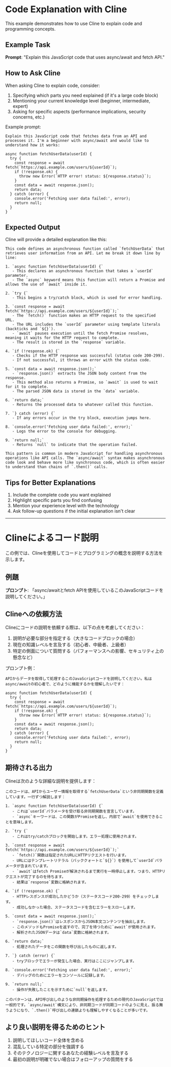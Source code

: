 # Code Explanation with Cline

This example demonstrates how to use Cline to explain code and programming concepts.

## Example Task

**Prompt**: "Explain this JavaScript code that uses async/await and fetch API."

## How to Ask Cline

When asking Cline to explain code, consider:

1. Specifying which parts you need explained (if it's a large code block)
2. Mentioning your current knowledge level (beginner, intermediate, expert)
3. Asking for specific aspects (performance implications, security concerns, etc.)

Example prompt:
```
Explain this JavaScript code that fetches data from an API and processes it. I'm a beginner with async/await and would like to understand how it works:

async function fetchUserData(userId) {
  try {
    const response = await fetch(`https://api.example.com/users/${userId}`);
    if (!response.ok) {
      throw new Error(`HTTP error! status: ${response.status}`);
    }
    const data = await response.json();
    return data;
  } catch (error) {
    console.error('Fetching user data failed:', error);
    return null;
  }
}
```

## Expected Output

Cline will provide a detailed explanation like this:

```
This code defines an asynchronous function called `fetchUserData` that retrieves user information from an API. Let me break it down line by line:

1. `async function fetchUserData(userId) {`
   - This declares an asynchronous function that takes a `userId` parameter.
   - The `async` keyword means this function will return a Promise and allows the use of `await` inside it.

2. `try {`
   - This begins a try/catch block, which is used for error handling.

3. `const response = await fetch(`https://api.example.com/users/${userId}`);`
   - The `fetch()` function makes an HTTP request to the specified URL.
   - The URL includes the `userId` parameter using template literals (backticks and `${}`).
   - `await` pauses execution until the fetch Promise resolves, meaning it waits for the HTTP request to complete.
   - The result is stored in the `response` variable.

4. `if (!response.ok) {`
   - Checks if the HTTP response was successful (status code 200-299).
   - If not successful, it throws an error with the status code.

5. `const data = await response.json();`
   - `response.json()` extracts the JSON body content from the response.
   - This method also returns a Promise, so `await` is used to wait for it to complete.
   - The parsed JSON data is stored in the `data` variable.

6. `return data;`
   - Returns the processed data to whatever called this function.

7. `} catch (error) {`
   - If any errors occur in the try block, execution jumps here.

8. `console.error('Fetching user data failed:', error);`
   - Logs the error to the console for debugging.

9. `return null;`
   - Returns `null` to indicate that the operation failed.

This pattern is common in modern JavaScript for handling asynchronous operations like API calls. The `async/await` syntax makes asynchronous code look and behave more like synchronous code, which is often easier to understand than chains of `.then()` calls.
```

## Tips for Better Explanations

1. Include the complete code you want explained
2. Highlight specific parts you find confusing
3. Mention your experience level with the technology
4. Ask follow-up questions if the initial explanation isn't clear

---

# Clineによるコード説明

この例では、Clineを使用してコードとプログラミングの概念を説明する方法を示します。

## 例題

**プロンプト**: 「async/awaitとfetch APIを使用しているこのJavaScriptコードを説明してください。」

## Clineへの依頼方法

Clineにコードの説明を依頼する際は、以下の点を考慮してください：

1. 説明が必要な部分を指定する（大きなコードブロックの場合）
2. 現在の知識レベルを言及する（初心者、中級者、上級者）
3. 特定の側面について質問する（パフォーマンスへの影響、セキュリティ上の懸念など）

プロンプト例：
```
APIからデータを取得して処理するこのJavaScriptコードを説明してください。私はasync/awaitの初心者で、どのように機能するかを理解したいです：

async function fetchUserData(userId) {
  try {
    const response = await fetch(`https://api.example.com/users/${userId}`);
    if (!response.ok) {
      throw new Error(`HTTP error! status: ${response.status}`);
    }
    const data = await response.json();
    return data;
  } catch (error) {
    console.error('Fetching user data failed:', error);
    return null;
  }
}
```

## 期待される出力

Clineは次のような詳細な説明を提供します：

```
このコードは、APIからユーザー情報を取得する`fetchUserData`という非同期関数を定義しています。一行ずつ解説します：

1. `async function fetchUserData(userId) {`
   - これは`userId`パラメータを受け取る非同期関数を宣言しています。
   - `async`キーワードは、この関数がPromiseを返し、内部で`await`を使用できることを意味します。

2. `try {`
   - これはtry/catchブロックを開始します。エラー処理に使用されます。

3. `const response = await fetch(`https://api.example.com/users/${userId}`);`
   - `fetch()`関数は指定されたURLにHTTPリクエストを行います。
   - URLにはテンプレートリテラル（バッククォートと`${}`）を使用して`userId`パラメータが含まれています。
   - `await`はfetch Promiseが解決されるまで実行を一時停止します。つまり、HTTPリクエストが完了するのを待ちます。
   - 結果は`response`変数に格納されます。

4. `if (!response.ok) {`
   - HTTPレスポンスが成功したかどうか（ステータスコード200-299）をチェックします。
   - 成功しなかった場合、ステータスコードを含むエラーをスローします。

5. `const data = await response.json();`
   - `response.json()`はレスポンスからJSON本文コンテンツを抽出します。
   - このメソッドもPromiseを返すので、完了を待つために`await`が使用されます。
   - 解析されたJSONデータは`data`変数に格納されます。

6. `return data;`
   - 処理されたデータをこの関数を呼び出したものに返します。

7. `} catch (error) {`
   - tryブロックでエラーが発生した場合、実行はここにジャンプします。

8. `console.error('Fetching user data failed:', error);`
   - デバッグのためにエラーをコンソールに記録します。

9. `return null;`
   - 操作が失敗したことを示すために`null`を返します。

このパターンは、API呼び出しのような非同期操作を処理するための現代のJavaScriptでは一般的です。`async/await`構文により、非同期コードが同期コードのように見え、振る舞うようになり、`.then()`呼び出しの連鎖よりも理解しやすくなることが多いです。
```

## より良い説明を得るためのヒント

1. 説明してほしいコード全体を含める
2. 混乱している特定の部分を強調する
3. そのテクノロジーに関するあなたの経験レベルを言及する
4. 最初の説明が明確でない場合はフォローアップの質問をする
